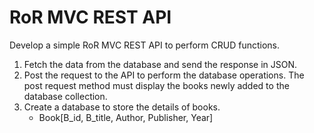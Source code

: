 # RoR MVC REST API

Develop a simple RoR MVC REST API to perform CRUD functions.
1. Fetch the data from the database and send the response in JSON.
2. Post the request to the API to perform the database operations. The post request
method must display the books newly added to the database collection.
3. Create a database to store the details of books.
    * Book[B_id, B_title, Author, Publisher, Year]
